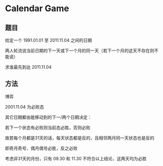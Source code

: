 # Calendar Game

## 题目

给定一个 1991.01.01 至 2011.11.04 之间的日期

两人轮流说当前日期的下一天或下一个月的同一天（若下一个月的这天不存在则不能说）

求谁最先到达 2011.11.04


## 方法

博弈

2001.11.04 为必败态

其它日期都由能移动到的下一/两个日期决定：

若下一个状态有必败则当前态必胜，否则必败

故若每个月都是31天的话，每天状态都是反的，且相邻两月同一天状态也是反的

即奇月奇号、偶月偶号必胜，反之必败

考虑非31天的月份，只有 09.30 和 11.30 不符合以上结论，这两天均为必胜
